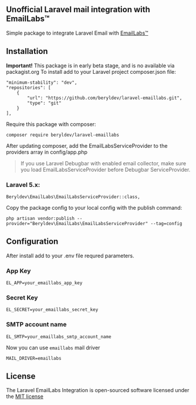 ## Unofficial Laravel mail integration with EmailLabs&trade;
Simple package to integrate Laravel Email with [EmailLabs&trade;](http://emaillabs.io)

## Installation

**Important!**
This package is in early beta stage, and is no available via packagist.org
To install add to your Laravel project composer.json file:
```
"minimum-stability": "dev",
"repositories": [
    {
        "url": "https://github.com/beryldev/laravel-emaillabs.git",
        "type": "git"
    }
],
```

Require this package with composer:

```
composer require beryldev/laravel-emaillabs
```

After updating composer, add the EmailLabsServiceProvider to the providers array in config/app.php
> If you use Laravel Debugbar with enabled email collector, make sure you load EmailLabsServiceProvider before Debugbar ServiceProvider.

### Laravel 5.x:

```
Beryldev\EmailLabs\EmailLabsServiceProvider::class,
```

Copy the package config to your local config with the publish command:

```
php artisan vendor:publish --provider="Beryldev\EmailLabs\EmailLabsServiceProvider" --tag=config
```

## Configuration

After install add to your .env file requred parameters.

### App Key

```
EL_APP=your_emaillabs_app_key
```

### Secret Key

```
EL_SECRET=your_emaillabs_secret_key
```

### SMTP account name

```
EL_SMTP=your_emaillabs_smtp_account_name
```

Now you can use `emaillabs` mail driver

```
MAIL_DRIVER=emaillabs
```

## License

The Laravel EmailLabs Integration is open-sourced software licensed under the [MIT license](http://opensource.org/licenses/MIT)